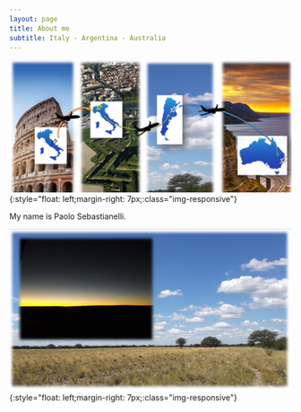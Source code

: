 ```yaml
---
layout: page
title: About me
subtitle: Italy - Argentina - Australia
---
```

![Travelling](/assets/img/Travel.JPG){:style="float: left;margin-right: 7px;:class="img-responsive"}

My name is Paolo Sebastianelli. 

![Pampa](/assets/img/footer.png){:style="float: left;margin-right: 7px;:class="img-responsive"}
